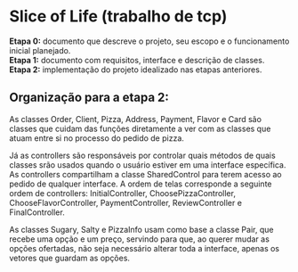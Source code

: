 # Slice of Life (trabalho de tcp)
**Etapa 0:** documento que descreve o projeto, seu escopo e o funcionamento inicial planejado. <br>
**Etapa 1:** documento com requisitos, interface e descrição de classes. <br>
**Etapa 2:** implementação do projeto idealizado nas etapas anteriores.

## Organização para a etapa 2:

As classes Order, Client, Pizza, Address, Payment, Flavor e Card são classes que cuidam das funções diretamente a ver com as classes que atuam entre si no processo do pedido de pizza.

Já as controllers são responsáveis por controlar quais métodos de quais classes srão usados quando o usuário estiver em uma interface específica. As controllers compartilham a classe SharedControl para terem acesso ao pedido de qualquer interface. A ordem de telas corresponde a seguinte ordem de controllers: InitialController, ChoosePizzaController, ChooseFlavorController, PaymentController, ReviewController e FinalController.

As classes Sugary, Salty e PizzaInfo usam como base a classe Pair, que recebe uma opção e um preço, servindo para que, ao querer mudar as opções ofertadas, não seja necessário alterar toda a interface, apenas os vetores que guardam as opções.

